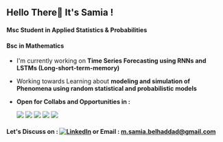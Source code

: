 


## Hello There👋 It's Samia ! 
#### Msc Student in Applied Statistics & Probabilities
#### Bsc in Mathematics

* I'm currently working on **Time Series Forecasting using RNNs and LSTMs (Long-short-term-memory)**
* Working towards Learning about **modeling and simulation of Phenomena using random statistical and probabilistic models**
* **Open for Collabs and Opportunities in :**
  
  ![](https://img.shields.io/badge/DATA-informational?style=flat&logo=<LOGO_NAME>&logoColor=white&color=2bbc8a)
  ![](https://img.shields.io/badge/MACHINELEARNING-informational?style=flat&logo=<LOGO_NAME>&logoColor=white&color=2bbc8a)
  ![](https://img.shields.io/badge/DEEPLEARNING-informational?style=flat&logo=<LOGO_NAME>&logoColor=white&color=2bbc8a)
  ![](https://img.shields.io/badge/PROBABILITIES&STATISTICS-informational?style=flat&logo=<LOGO_NAME>&logoColor=white&color=2bbc8a)
  ![](https://img.shields.io/badge/APPLIEDMATHEMATICS-informational?style=flat&logo=<LOGO_NAME>&logoColor=white&color=2bbc8a)


#### Let's Discuss on : [![LinkedIn][2.2]][1]  or Email : m.samia.belhaddad@gmail.com
 
[2.2]: https://yraw.githubusercontent.com/Hypatchia/Hypatchia/master/linkedin-3-16.png
[1]: https://www.linkedin.com/in/samiabelhaddad/



